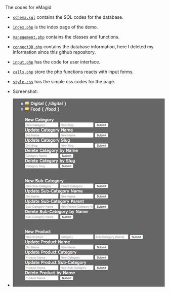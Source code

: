 The codes for eMagid

* [```schema.sql```](https://github.com/southpenguin/eMagid/blob/master/schema.sql) contains the SQL codes for the database. 
* [```index.php```](https://github.com/southpenguin/eMagid/blob/master/index.php) is the index page of the demo.
* [```manegement.php```](https://github.com/southpenguin/eMagid/blob/master/manegement.php) contains the classes and functions.
* [```connectDB.php```](https://github.com/southpenguin/eMagid/blob/master/connectDB.php) contains the database information, here I deleted my information since this github repository.
* [```input.php```](https://github.com/southpenguin/eMagid/blob/master/input.php) has the code for user interface.
* [```calls.php```](https://github.com/southpenguin/eMagid/blob/master/calls.php) store the php functions reacts with input forms.
* [```style.css```](https://github.com/southpenguin/eMagid/blob/master/style.css) has the simple css codes for the page.

* Screenshot:
* ![Screenshot](https://github.com/southpenguin/eMagid/blob/master/Screenshot%202015-05-14%2007.04.38.png?raw=true)
